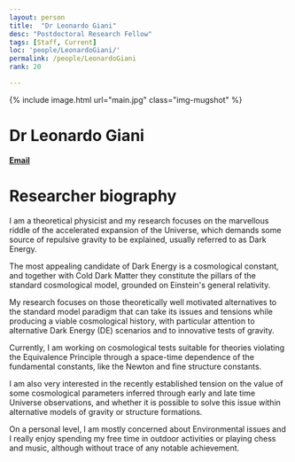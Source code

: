 ```yaml
---
layout: person
title:  "Dr Leonardo Giani"
desc: "Postdoctoral Research Fellow"
tags: [Staff, Current]
loc: 'people/LeonardoGiani/'
permalink: /people/LeonardoGiani
rank: 20

---
```

 
{% include image.html url="main.jpg" class="img-mugshot" %}

<div class="text-center" markdown="1">

# Dr Leonardo Giani


[**Email**](mailto:l.giani@uq.edu.au)



</div>
 
# Researcher biography

I am a theoretical physicist and my research focuses on the marvellous riddle of the accelerated expansion of the Universe, 
which demands some source of repulsive gravity to be explained, usually referred to as Dark Energy. 

The most appealing candidate of Dark Energy is a cosmological constant, and together with Cold Dark Matter they constitute the pillars of the standard cosmological model, grounded on Einstein's general relativity.

My research focuses on those theoretically well motivated alternatives to the standard model paradigm that can take its issues 
and  tensions  while  producing  a  viable  cosmological  history, with  particular  attention  to alternative Dark Energy (DE) scenarios and to innovative tests of gravity.
 
Currently, I am working on cosmological tests suitable for theories violating the Equivalence Principle through a space-time dependence of the fundamental constants, like the Newton and fine structure constants.

I am also very interested in the recently established tension on the value of some cosmological parameters inferred through early and late time Universe observations, and whether it is possible to solve this issue within alternative models of gravity or structure formations.
 
On a personal level, I am mostly concerned about Environmental issues and I really enjoy spending my free time in outdoor activities or playing chess and music, although without trace of any notable achievement. 
